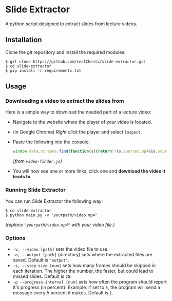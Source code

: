 # Slide Extractor
A python script designed to extract slides from lecture videos.

## Installation

Clone the git repository and install the required modules:

```shell
$ git clone https://github.com/realChesta/slide-extractor.git
$ cd slide-extractor
$ pip install -r requirements.txt
```

## Usage

### Downloading a video to extract the slides from

Here is a simple way to download the needed part of a lecture video:

- Navigate to the website where the player of your video is located.
- (in Google Chrome) *Right click* the player and select `Inspect`.
- Paste the following into the console:

   ```javascript
   window.data.streams.find(function(s){return!!(s.sources.mp4&&s.sources.mp4.length>0)&&s.sources.mp4[0].src.includes("presentation")}).sources.mp4.forEach(function(s){console.log(s.src)});
   ```
   *(from `video-finder.js`)*

- You will now see one or more links, click one and **download the video it leads to**.

### Running Slide Extractor

You can run Slide Extractor the following way:
```shell
$ cd slide-extractor
$ python main.py -v "yourpath/video.mp4"
```
*(replace `"yourpath/video.mp4"` with your video file.)*


### Options

* `-v, --video [path]` sets the video file to use.
* `-o, --output [path]` (directory) sets where the extracted files are saved. Default is `"output"`.
* `-s, --step-size [num]` sets how many frames should be skipped in each iteration. The higher the number, the faster, but could lead to missed slides. Default is `20`.
* `-p --progress-interval [num]` sets how often the program should report it's progress (in percent). Example: if set to `5`, the program will send a message every 5 percent it makes. Default is `1`.


